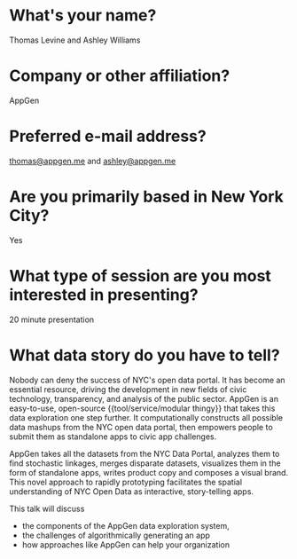 # What's your name?
Thomas Levine and Ashley Williams

# Company or other affiliation?
AppGen

# Preferred e-mail address?
thomas@appgen.me and ashley@appgen.me

# Are you primarily based in New York City?
Yes

# What type of session are you most interested in presenting?
20 minute presentation

# What data story do you have to tell?
Nobody can deny the success of NYC's open data portal. It has become an essential resource, driving the development in new fields of civic technology, transparency, and analysis of the public sector. AppGen is an easy-to-use, open-source {{tool/service/modular thingy}} that takes this data exploration one step further. It computationally constructs all possible data mashups from the NYC open data portal, then empowers people to submit them as standalone apps to civic app challenges.

AppGen takes all the datasets from the NYC Data Portal, analyzes them to find stochastic linkages, merges disparate datasets, visualizes them in the form of standalone apps, writes product copy and composes a visual brand. This novel approach to rapidly prototyping facilitates the spatial understanding of NYC Open Data as interactive, story-telling apps. 

This talk will discuss
* the components of the AppGen data exploration system,
* the challenges of algorithmically generating an app
* how approaches like AppGen can help your organization
